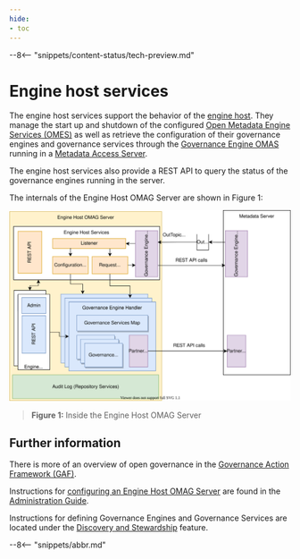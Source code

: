 ```yaml
---
hide:
- toc
---
```


<!-- SPDX-License-Identifier: CC-BY-4.0 -->
<!-- Copyright Contributors to the ODPi Egeria project 2020. -->

--8<-- "snippets/content-status/tech-preview.md"

# Engine host services

The engine host services support the behavior of the [engine host](/egeria-docs/concepts/engine-host).  They manage the start up and shutdown of the configured [Open Metadata Engine Services (OMES)](/egeria-docs/services/omes) as well as retrieve the configuration of their governance engines
and governance services through the 
[Governance Engine OMAS](/egeria-docs/services/omas/governance-engine/overview)
running in a [Metadata Access Server](/egeria-docs/concepts/metadata-access-server).

The engine host services also provide a REST API to query the status of the governance engines running in the server.

The internals of the Engine Host OMAG Server are shown in Figure 1:

![Figure 1](engine-host-internals.svg)
> **Figure 1:** Inside the Engine Host OMAG Server


## Further information

There is more of an overview of open governance in the [Governance Action Framework (GAF)](/egeria-docs/frameworks/gaf/overview).

Instructions for [configuring an Engine Host OMAG Server](/egeria-docs/guides/admin/server/configuring-an-engine-host) are found in the [Administration Guide](/egeria-docs/guides/admin).

Instructions for defining Governance Engines and Governance Services are located under the [Discovery and Stewardship](/egeria-docs/features/discovery-and-stewardship) feature.

--8<-- "snippets/abbr.md"